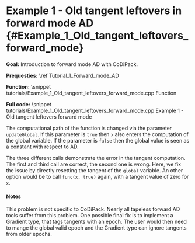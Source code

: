 Example 1 - Old tangent leftovers in forward mode AD {#Example_1_Old_tangent_leftovers_forward_mode}
=======

**Goal:** Introduction to forward mode AD with CoDiPack.

**Prequesties:** \ref Tutorial_1_Forward_mode_AD

**Function:**
\snippet tutorials/Example_1_Old_tangent_leftovers_forward_mode.cpp Function

**Full code:**
\snippet tutorials/Example_1_Old_tangent_leftovers_forward_mode.cpp Example 1 - Old tangent leftovers forward mode

The computational path of the function is changed via the parameter `updateGlobal`. If this parameter is `true` then
`x` also enters the computation of the global variable. If the parameter is `false` then the global value is seen as a
constant with respect to AD.

The three different calls demonstrate the error in the tangent computation. The first and third call are correct, the
second one is wrong. Here, we fix the issue by directly resetting the tangent of the `global` variable. An other option
would be to call `func(x, true)` again, with a tangent value of zero for `x`.

#### Notes ####

This problem is not specific to CoDiPack. Nearly all tapeless forward AD tools suffer from this problem. One possible
final fix is to implement a Gradient type, that tags tangents with an epoch. The user would then need to mange the
global valid epoch and the Gradient type can ignore tangents from older epochs.
